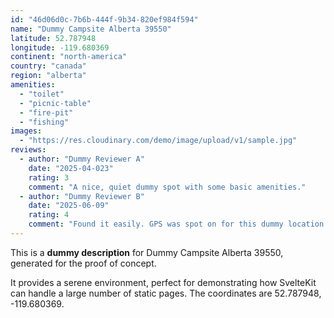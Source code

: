 ```yaml
---
id: "46d06d0c-7b6b-444f-9b34-820ef984f594"
name: "Dummy Campsite Alberta 39550"
latitude: 52.787948
longitude: -119.680369
continent: "north-america"
country: "canada"
region: "alberta"
amenities:
  - "toilet"
  - "picnic-table"
  - "fire-pit"
  - "fishing"
images:
  - "https://res.cloudinary.com/demo/image/upload/v1/sample.jpg"
reviews:
  - author: "Dummy Reviewer A"
    date: "2025-04-023"
    rating: 3
    comment: "A nice, quiet dummy spot with some basic amenities."
  - author: "Dummy Reviewer B"
    date: "2025-06-09"
    rating: 4
    comment: "Found it easily. GPS was spot on for this dummy location."
---
```


This is a **dummy description** for Dummy Campsite Alberta 39550, generated for the proof of concept.

It provides a serene environment, perfect for demonstrating how SvelteKit can handle a large number of static pages. The coordinates are 52.787948, -119.680369.
